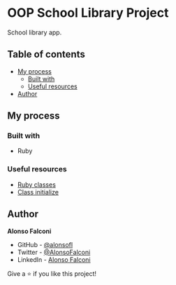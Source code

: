 # OOP School Library Project

School library app.

## Table of contents

- [My process](#my-process)
  - [Built with](#built-with)
  - [Useful resources](#useful-resources)
- [Author](#author)

## My process

### Built with

- Ruby

### Useful resources

- [Ruby classes](https://www.rubyguides.com/2019/02/ruby-class/)
- [Class initialize](http://ruby-for-beginners.rubymonstas.org/writing_classes/initializers.html)

## Author

**Alonso Falconi**
- GitHub - [@alonsofl](https://github.com/alonsofl)
- Twitter - [@AlonsoFalconi](https://www.twitter.com/AlonsoFalconi)
- LinkedIn - [Alonso Falconi](https://www.linkedin.com/in/alonsofalconi/)

Give a ⭐️ if you like this project!